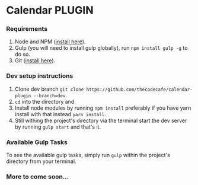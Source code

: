 # Calendar PLUGIN

### Requirements
1. Node and NPM ([install here](https://nodejs.org/en/)).
2. Gulp (you will need to install gulp globally), run `npm install gulp -g` to do so.
3. Git ([install here](https://git-scm.com/downloads)).

### Dev setup instructions
1. Clone dev branch `git clone https://github.com/thecodecafe/calendar-plugin --branch=dev`.
2. `cd` into the directory and
3. Install node modules by running `npm install` preferably if you have yarn install with that instead `yarn install`.
4. Still withing the project's directory via the terminal start the dev server by running `gulp start` and that's it.

### Available Gulp Tasks
To see the available gulp tasks, simply run `gulp` within the project's directory from your terminal.

### More to come soon...
